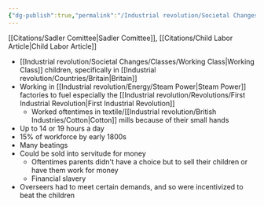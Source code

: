 ```yaml
---
{"dg-publish":true,"permalink":"/Industrial revolution/Societal Changes/Child Labor/"}
---
```


[[Citations/Sadler Comittee\|Sadler Comittee]], [[Citations/Child Labor Article\|Child Labor Article]]
*  [[Industrial revolution/Societal Changes/Classes/Working Class\|Working Class]] children, specifically in [[Industrial revolution/Countries/Britain\|Britain]]
* Working in [[Industrial revolution/Energy/Steam Power\|Steam Power]] factories to fuel especially the [[Industrial revolution/Revolutions/First Industrial Revolution\|First Industrial Revolution]]
	* Worked oftentimes in textile/[[Industrial revolution/British Industries/Cotton\|Cotton]] mills because of their small hands
* Up to 14 or 19 hours a day
* 15% of workforce by early 1800s
* Many beatings
* Could be sold into servitude for money
	* Oftentimes parents didn't have a choice but to sell their children or have them work for money
	* Financial slavery
* Overseers had to meet certain demands, and so were incentivized to beat the children
